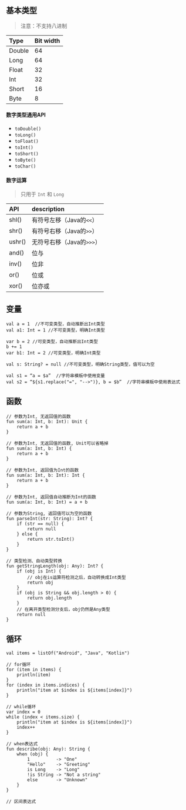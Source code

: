 ## 基本类型

 > 注意：不支持八进制

| Type  | Bit width |
| :-    | :-        |
| Double| 64        |
| Long  | 64        |
| Float | 32        |
| Int   | 32        |
| Short | 16        |
| Byte  | 8         |

#### 数字类型通用API

 - `toDouble() ` 
 - `toLong()   `
 - `toFloat()  ` 
 - `toInt()    `
 - `toShort()  `
 - `toByte()   `
 - `toChar()   `
 
#### 数字运算

 > 只用于 `Int` 和 `Long`

| API   | description |
| :-    | :-          |
| shl() | 有符号左移（Java的`<<`） |
| shr() | 有符号右移（Java的`>>`） |
| ushr()| 无符号右移（Java的`>>>`）|
| and() | 位与  |
| inv() | 位非  |
| or()  | 位或  |
| xor() | 位亦或|


## 变量

```
val a = 1  //不可变类型，自动推断出Int类型
val a1: Int = 1 //不可变类型，明确Int类型

var b = 2 //可变类型，自动推断出Int类型
b += 1
var b1: Int = 2 //可变类型，明确Int类型

val s: String? = null //不可变类型，明确String类型，值可以为空

val s1 = “a = $a”  //字符串模板中使用变量
val s2 = “${s1.replace("=", "-->")}, b = $b”  //字符串模板中使用表达式
```


## 函数

```
// 参数为Int, 无返回值的函数
fun sum(a: Int, b: Int): Unit {
    return a + b
}

// 参数为Int, 无返回值的函数, Unit可以省略掉
fun sum(a: Int, b: Int) {
    return a + b
}

// 参数为Int, 返回值为Int的函数
fun sum(a: Int, b: Int): Int {
    return a + b
}

// 参数为Int, 返回值自动推断为Int的函数
fun sum(a: Int, b: Int) = a + b

// 参数为String, 返回值可以为空的函数
fun parseInt(str: String): Int? {
    if (str == null) {
        return null
    } else {
        return str.toInt()
    }
}

// 类型检测、自动类型转换
fun getStringLength(obj: Any): Int? {
    if (obj is Int) {
        // obj在is运算符检测之后，自动转换成Int类型
        return obj
    }
    if (obj is String && obj.length > 0) {
        return obj.length
    }
    // 在离开类型检测分支后，obj仍然是Any类型
    return null
}
```


## 循环

```
val items = listOf("Android", "Java", "Kotlin")

// for循环
for (item in items) {
    println(item)
}
for (index in items.indices) {
    println("item at $index is ${items[index]}")
}

// while循环
var index = 0
while (index < items.size) {
    println("item at $index is ${items[index]}")
    index++
}

// when表达式
fun describe(obj: Any): String {
    when (obj) {
        1          -> "One"
        "Hello"    -> "Greeting"
        is Long    -> "Long"
        !is String -> "Not a string"
        else       -> "Unknown"
    }
}

// 区间表达式

```
